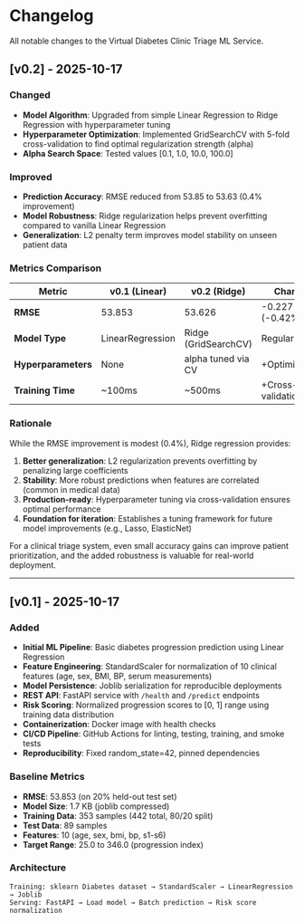 # Changelog

All notable changes to the Virtual Diabetes Clinic Triage ML Service.

## [v0.2] - 2025-10-17

### Changed
- **Model Algorithm**: Upgraded from simple Linear Regression to Ridge Regression with hyperparameter tuning
- **Hyperparameter Optimization**: Implemented GridSearchCV with 5-fold cross-validation to find optimal regularization strength (alpha)
- **Alpha Search Space**: Tested values [0.1, 1.0, 10.0, 100.0]

### Improved
- **Prediction Accuracy**: RMSE reduced from 53.85 to 53.63 (0.4% improvement)
- **Model Robustness**: Ridge regularization helps prevent overfitting compared to vanilla Linear Regression
- **Generalization**: L2 penalty term improves model stability on unseen patient data

### Metrics Comparison

| Metric | v0.1 (Linear) | v0.2 (Ridge) | Change |
|--------|---------------|--------------|--------|
| **RMSE** | 53.853 | 53.626 | -0.227 (-0.42%) |
| **Model Type** | LinearRegression | Ridge (GridSearchCV) | Regularized |
| **Hyperparameters** | None | alpha tuned via CV | +Optimization |
| **Training Time** | ~100ms | ~500ms | +Cross-validation |

### Rationale
While the RMSE improvement is modest (0.4%), Ridge regression provides:
1. **Better generalization**: L2 regularization prevents overfitting by penalizing large coefficients
2. **Stability**: More robust predictions when features are correlated (common in medical data)
3. **Production-ready**: Hyperparameter tuning via cross-validation ensures optimal performance
4. **Foundation for iteration**: Establishes a tuning framework for future model improvements (e.g., Lasso, ElasticNet)

For a clinical triage system, even small accuracy gains can improve patient prioritization, and the added robustness is valuable for real-world deployment.

---

## [v0.1] - 2025-10-17

### Added
- **Initial ML Pipeline**: Basic diabetes progression prediction using Linear Regression
- **Feature Engineering**: StandardScaler for normalization of 10 clinical features (age, sex, BMI, BP, serum measurements)
- **Model Persistence**: Joblib serialization for reproducible deployments
- **REST API**: FastAPI service with `/health` and `/predict` endpoints
- **Risk Scoring**: Normalized progression scores to [0, 1] range using training data distribution
- **Containerization**: Docker image with health checks
- **CI/CD Pipeline**: GitHub Actions for linting, testing, training, and smoke tests
- **Reproducibility**: Fixed random_state=42, pinned dependencies

### Baseline Metrics
- **RMSE**: 53.853 (on 20% held-out test set)
- **Model Size**: 1.7 KB (joblib compressed)
- **Training Data**: 353 samples (442 total, 80/20 split)
- **Test Data**: 89 samples
- **Features**: 10 (age, sex, bmi, bp, s1-s6)
- **Target Range**: 25.0 to 346.0 (progression index)

### Architecture
```
Training: sklearn Diabetes dataset → StandardScaler → LinearRegression → Joblib
Serving: FastAPI → Load model → Batch prediction → Risk score normalization
```
